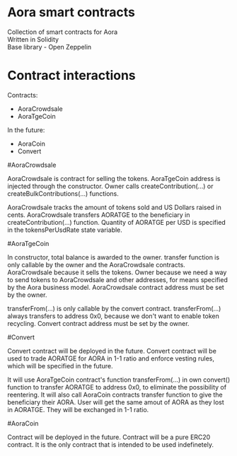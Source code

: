 # Aora smart contracts 
Collection of smart contracts for Aora<br />
Written in Solidity<br />
Base library - Open Zeppelin<br />

# Contract interactions 

Contracts:
- AoraCrowdsale
- AoraTgeCoin

In the future:
- AoraCoin
- Convert

#AoraCrowdsale 

AoraCrowdsale is contract for selling the tokens. 
AoraTgeCoin address is injected through the constructor. 
Owner calls createContribution(...) or createBulkContributions(...) functions. 

AoraCrowdsale tracks the amount of tokens sold and US Dollars raised in cents.
AoraCrowdsale transfers AORATGE to the beneficiary in createContribution(...) function.
Quantity of AORATGE per USD is specified in the tokensPerUsdRate state variable.

#AoraTgeCoin 

In constructor, total balance is awarded to the owner. 
transfer function is only callable by the owner and the AoraCrowdsale contracts.
AoraCrowdsale because it sells the tokens.
Owner because we need a way to send tokens to AoraCrowdsale and other addresses, for means specified by the Aora business model.
AoraCrowdsale contract address must be set by the owner. 

transferFrom(...) is only callable by the convert contract. 
transferFrom(...) always transfers to address 0x0, because we don't want to enable token recycling. 
Convert contract address must be set by the owner. 

#Convert 

Convert contract will be deployed in the future. 
Convert contract will be used to trade AORATGE for AORA in 1-1 ratio and enforce vesting rules, which will be specified in the future.

It will use AoraTgeCoin contract's function transferFrom(...) in own convert() function to transfer AORATGE to address 0x0, to eliminate the possibility of reentering. It will also call AoraCoin contracts transfer function to give the beneficiary their AORA. User will get the same amout of AORA as they lost in AORATGE. They will be exchanged in 1-1 ratio.

#AoraCoin

Contract will be deployed in the future. 
Contract will be a pure ERC20 contract. It is the only contract that is intended to be used indefinetely. 